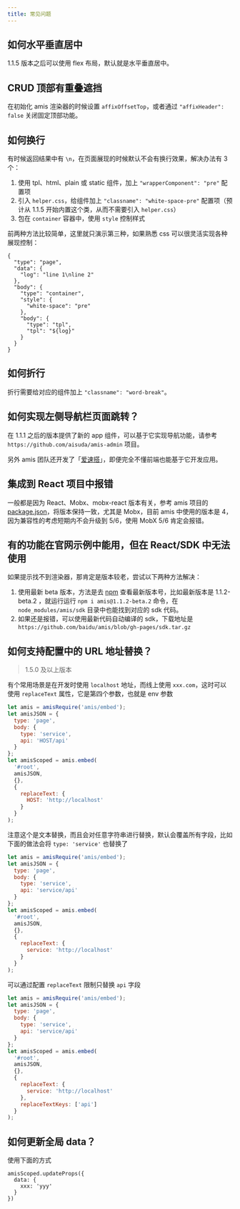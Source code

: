 ```yaml
---
title: 常见问题
---
```


## 如何水平垂直居中

1.1.5 版本之后可以使用 flex 布局，默认就是水平垂直居中。

## CRUD 顶部有重叠遮挡

在初始化 amis 渲染器的时候设置 `affixOffsetTop`，或者通过 `"affixHeader": false` 关闭固定顶部功能。

## 如何换行

有时候返回结果中有 `\n`，在页面展现的时候默认不会有换行效果，解决办法有 3 个：

1. 使用 tpl、html、plain 或 static 组件，加上 `"wrapperComponent": "pre"` 配置项
2. 引入 `helper.css`，给组件加上 `"classname": "white-space-pre"` 配置项（预计从 1.1.5 开始内置这个类，从而不需要引入 `helper.css`）
3. 包在 `container` 容器中，使用 `style` 控制样式

前两种方法比较简单，这里就只演示第三种，如果熟悉 css 可以很灵活实现各种展现控制：

```schema
{
  "type": "page",
  "data": {
    "log": "line 1\nline 2"
  },
  "body": {
    "type": "container",
    "style": {
      "white-space": "pre"
    },
    "body": {
      "type": "tpl",
      "tpl": "${log}"
    }
  }
}
```

## 如何折行

折行需要给对应的组件加上 `"classname": "word-break"`。

## 如何实现左侧导航栏页面跳转？

在 1.1.1 之后的版本提供了新的 app 组件，可以基于它实现导航功能，请参考 `https://github.com/aisuda/amis-admin` 项目。

另外 amis 团队还开发了「[爱速搭](http://suda.baidu.com/)」，即便完全不懂前端也能基于它开发应用。

## 集成到 React 项目中报错

一般都是因为 React、Mobx、mobx-react 版本有关，参考 amis 项目的 [package.json](https://github.com/baidu/amis/blob/master/package.json)，将版本保持一致，尤其是 Mobx，目前 amis 中使用的版本是 4，因为兼容性的考虑短期内不会升级到 5/6，使用 MobX 5/6 肯定会报错。

## 有的功能在官网示例中能用，但在 React/SDK 中无法使用

如果提示找不到渲染器，那肯定是版本较老，尝试以下两种方法解决：

1. 使用最新 beta 版本，方法是去 [npm](https://www.npmjs.com/package/amis?activeTab=versions) 查看最新版本号，比如最新版本是 1.1.2-beta.2
   ，就运行运行 `npm i amis@1.1.2-beta.2` 命令，在 `node_modules/amis/sdk` 目录中也能找到对应的 sdk 代码。
2. 如果还是报错，可以使用最新代码自动编译的 sdk，下载地址是 `https://github.com/baidu/amis/blob/gh-pages/sdk.tar.gz`

## 如何支持配置中的 URL 地址替换？

> 1.5.0 及以上版本

有个常用场景是在开发时使用 `localhost` 地址，而线上使用 `xxx.com`，这时可以使用 `replaceText` 属性，它是第四个参数，也就是 env 参数

```javascript
let amis = amisRequire('amis/embed');
let amisJSON = {
  type: 'page',
  body: {
    type: 'service',
    api: 'HOST/api'
  }
};
let amisScoped = amis.embed(
  '#root',
  amisJSON,
  {},
  {
    replaceText: {
      HOST: 'http://localhost'
    }
  }
);
```

注意这个是文本替换，而且会对任意字符串进行替换，默认会覆盖所有字段，比如下面的做法会将 `type: 'service'` 也替换了

```javascript
let amis = amisRequire('amis/embed');
let amisJSON = {
  type: 'page',
  body: {
    type: 'service',
    api: 'service/api'
  }
};
let amisScoped = amis.embed(
  '#root',
  amisJSON,
  {},
  {
    replaceText: {
      service: 'http://localhost'
    }
  }
);
```

可以通过配置 `replaceText` 限制只替换 `api` 字段

```javascript
let amis = amisRequire('amis/embed');
let amisJSON = {
  type: 'page',
  body: {
    type: 'service',
    api: 'service/api'
  }
};
let amisScoped = amis.embed(
  '#root',
  amisJSON,
  {},
  {
    replaceText: {
      service: 'http://localhost'
    },
    replaceTextKeys: ['api']
  }
);
```

## 如何更新全局 data？

使用下面的方式

```
amisScoped.updateProps({
  data: {
    xxx: 'yyy'
  }
})
```
